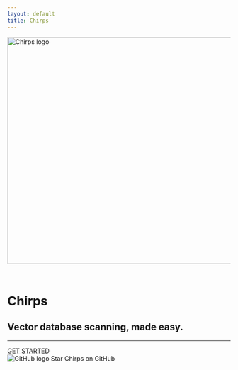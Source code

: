```yaml
---
layout: default
title: Chirps
---
```


<div class="container text-center">
    <a href='{{ "/" | relative_url }}'>
        <img src='{{ "/assets/images/chirps_logo.png" | relative_url }}' alt="Chirps logo" style="margin-bottom: 2em;" width="512">
    </a>
    <h1 class="display-3">Chirps</h1>
    <h2 class="lead">Vector database scanning, made easy.</h2>
    <hr/>
    <div class="row align-items-center">
        <div class="col">
            <a href="/getting-started" class="btn btn-outline-success" role="button">
                GET STARTED
            </a>
        </div>
        <div class="col">
            <img src='{{ "/assets/images/github/GitHub-Mark-32px.png" | relative_url }}' alt="GitHub logo">
            <span class="h4 align-middle">
                <a href="https://github.com/mantiumai/chirps/" style="text-decoration: none;">
                    Star Chirps on GitHub
                </a>
            </span>
        </div>
    </div>

</div>
